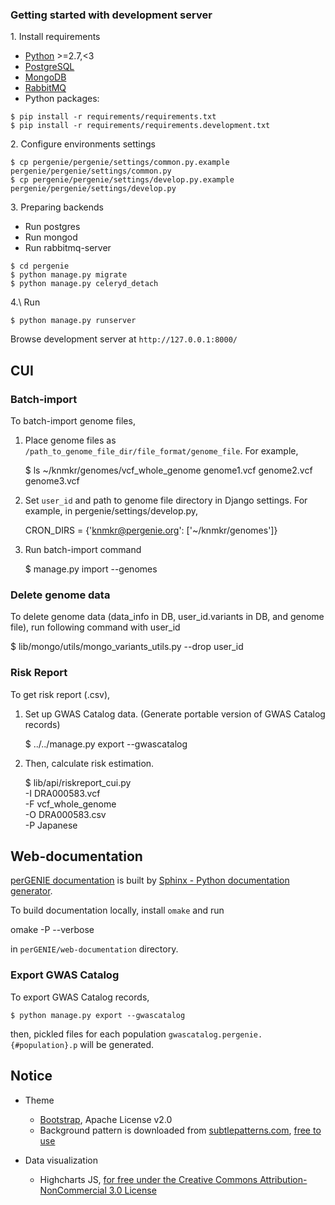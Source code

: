 ### Getting started with development server

1\. Install requirements

- [Python]() >=2.7,<3
- [PostgreSQL]()
- [MongoDB]()
- [RabbitMQ]()
- Python packages:

```
$ pip install -r requirements/requirements.txt
$ pip install -r requirements/requirements.development.txt
```

2\. Configure environments settings

```
$ cp pergenie/pergenie/settings/common.py.example pergenie/pergenie/settings/common.py
$ cp pergenie/pergenie/settings/develop.py.example pergenie/pergenie/settings/develop.py
```

3\. Preparing backends

- Run postgres
- Run mongod
- Run rabbitmq-server

```
$ cd pergenie
$ python manage.py migrate
$ python manage.py celeryd_detach
```

4.\ Run

```
$ python manage.py runserver
```

Browse development server at `http://127.0.0.1:8000/`


## CUI

### Batch-import

To batch-import genome files,

   1. Place genome files as `/path_to_genome_file_dir/file_format/genome_file`.
      For example,

      $ ls ~/knmkr/genomes/vcf_whole_genome
      genome1.vcf genome2.vcf genome3.vcf

   2. Set `user_id` and path to genome file directory in Django settings.
      For example, in pergenie/settings/develop.py,

      CRON_DIRS = {'knmkr@pergenie.org': ['~/knmkr/genomes']}

   3. Run batch-import command

      $ manage.py import --genomes


### Delete genome data

To delete genome data (data_info in DB, user_id.variants in DB, and genome file), run following command with user_id

   $ lib/mongo/utils/mongo_variants_utils.py --drop user_id


### Risk Report

To get risk report (.csv),

1. Set up GWAS Catalog data. (Generate portable version of GWAS Catalog records)

   $ ../../manage.py export --gwascatalog

2. Then, calculate risk estimation.

   $ lib/api/riskreport_cui.py \
   -I DRA000583.vcf \
   -F vcf_whole_genome \
   -O DRA000583.csv \
   -P Japanese


## Web-documentation

[perGENIE documentation]() is built by [Sphinx - Python documentation generator](//sphinx-doc.org/).


To build documentation locally, install `omake` and run

   omake -P --verbose

in `perGENIE/web-documentation` directory.


### Export GWAS Catalog

To export GWAS Catalog records,

    $ python manage.py export --gwascatalog

then, pickled files for each population `gwascatalog.pergenie.{#population}.p` will be generated.


## Notice

* Theme

  * [Bootstrap](//getbootstrap.com/), Apache License v2.0
  * Background pattern is downloaded from [subtlepatterns.com](//subtlepatterns.com/), [free to use](//subtlepatterns.com/about/)


* Data visualization

  * Highcharts JS, [for free under the Creative Commons Attribution-NonCommercial 3.0 License](//shop.highsoft.com/highcharts.html)
